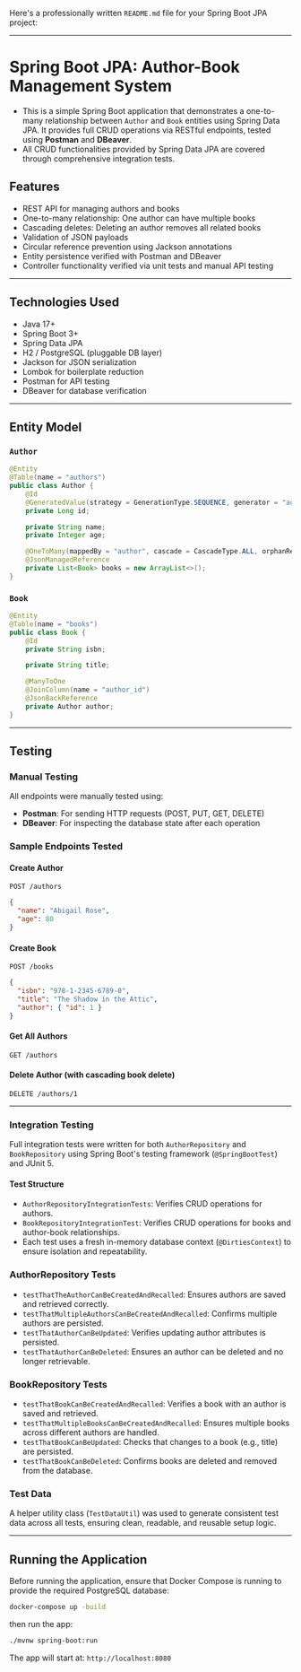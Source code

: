 Here's a professionally written `README.md` file for your Spring Boot JPA project:

---

# Spring Boot JPA: Author-Book Management System

- This is a simple Spring Boot application that demonstrates a one-to-many relationship between `Author` and `Book` entities using Spring Data JPA. It provides full CRUD operations via RESTful endpoints, tested using **Postman** and **DBeaver**.
- All CRUD functionalities provided by Spring Data JPA are covered through comprehensive integration tests.

## Features

* REST API for managing authors and books
* One-to-many relationship: One author can have multiple books
* Cascading deletes: Deleting an author removes all related books
* Validation of JSON payloads
* Circular reference prevention using Jackson annotations
* Entity persistence verified with Postman and DBeaver
* Controller functionality verified via unit tests and manual API testing

---

## Technologies Used

* Java 17+
* Spring Boot 3+
* Spring Data JPA
* H2 / PostgreSQL (pluggable DB layer)
* Jackson for JSON serialization
* Lombok for boilerplate reduction
* Postman for API testing
* DBeaver for database verification

---

## Entity Model

### `Author`

```java
@Entity
@Table(name = "authors")
public class Author {
    @Id
    @GeneratedValue(strategy = GenerationType.SEQUENCE, generator = "author_id_seq")
    private Long id;

    private String name;
    private Integer age;

    @OneToMany(mappedBy = "author", cascade = CascadeType.ALL, orphanRemoval = true)
    @JsonManagedReference
    private List<Book> books = new ArrayList<>();
}
```

### `Book`

```java
@Entity
@Table(name = "books")
public class Book {
    @Id
    private String isbn;

    private String title;

    @ManyToOne
    @JoinColumn(name = "author_id")
    @JsonBackReference
    private Author author;
}
```

---

## Testing

### Manual Testing

All endpoints were manually tested using:

* **Postman**: For sending HTTP requests (POST, PUT, GET, DELETE)
* **DBeaver**: For inspecting the database state after each operation

### Sample Endpoints Tested

#### Create Author

```http
POST /authors
```

```json
{
  "name": "Abigail Rose",
  "age": 80
}
```

#### Create Book

```http
POST /books
```

```json
{
  "isbn": "978-1-2345-6789-0",
  "title": "The Shadow in the Attic",
  "author": { "id": 1 }
}
```

#### Get All Authors

```http
GET /authors
```

#### Delete Author (with cascading book delete)

```http
DELETE /authors/1
```

---

### Integration Testing

Full integration tests were written for both `AuthorRepository` and `BookRepository` using Spring Boot's testing framework (`@SpringBootTest`) and JUnit 5.

#### Test Structure

* `AuthorRepositoryIntegrationTests`: Verifies CRUD operations for authors.
* `BookRepositoryIntegrationTest`: Verifies CRUD operations for books and author-book relationships.
* Each test uses a fresh in-memory database context (`@DirtiesContext`) to ensure isolation and repeatability.

### AuthorRepository Tests

* `testThatTheAuthorCanBeCreatedAndRecalled`: Ensures authors are saved and retrieved correctly.
* `testThatMultipleAuthorsCanBeCreatedAndRecalled`: Confirms multiple authors are persisted.
* `testThatAuthorCanBeUpdated`: Verifies updating author attributes is persisted.
* `testThatAuthorCanBeDeleted`: Ensures an author can be deleted and no longer retrievable.

### BookRepository Tests

* `testThatBookCanBeCreatedAndRecalled`: Verifies a book with an author is saved and retrieved.
* `testThatMultipleBooksCanBeCreatedAndRecalled`: Ensures multiple books across different authors are handled.
* `testThatBookCanBeUpdated`: Checks that changes to a book (e.g., title) are persisted.
* `testThatBookCanBeDeleted`: Confirms books are deleted and removed from the database.

### Test Data

A helper utility class (`TestDataUtil`) was used to generate consistent test data across all tests, ensuring clean, readable, and reusable setup logic.

---

## Running the Application

Before running the application, ensure that Docker Compose is running to provide the required PostgreSQL database:
```bash
docker-compose up -build
```
then run the app:
```bash
./mvnw spring-boot:run
```

The app will start at: `http://localhost:8080`


